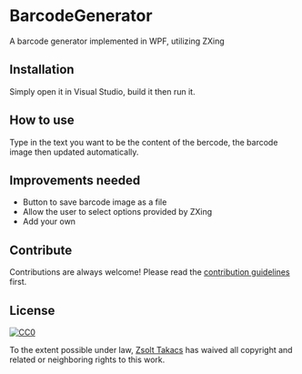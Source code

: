 # BarcodeGenerator

A barcode generator implemented in WPF, utilizing ZXing

## Installation

Simply open it in Visual Studio, build it then run it.

## How to use

Type in the text you want to be the content of the bercode, the barcode image then updated automatically.

## Improvements needed

* Button to save barcode image as a file
* Allow the user to select options provided by ZXing
* Add your own

## Contribute

Contributions are always welcome!
Please read the [contribution guidelines](contributing.md) first.

## License

[![CC0](https://licensebuttons.net/p/zero/1.0/88x31.png)](https://creativecommons.org/publicdomain/zero/1.0/)

To the extent possible under law, [Zsolt Takacs](https://github.com/ignotus87) has waived all copyright and related or neighboring rights to this work.
